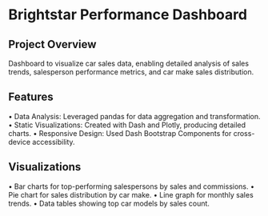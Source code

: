 

# Brightstar Performance Dashboard

## Project Overview
Dashboard to visualize car sales data, enabling detailed analysis of sales trends, salesperson performance metrics, and car make sales distribution.

## Features
• Data Analysis: Leveraged pandas for data aggregation and transformation.
• Static Visualizations: Created with Dash and Plotly, producing detailed charts.
• Responsive Design: Used Dash Bootstrap Components for cross-device accessibility.


## Visualizations
• Bar charts for top-performing salespersons by sales and commissions.
• Pie chart for sales distribution by car make.
• Line graph for monthly sales trends.
• Data tables showing top car models by sales count.
